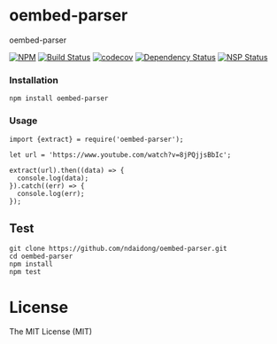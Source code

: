 # oembed-parser
oembed-parser

[![NPM](https://badge.fury.io/js/oembed-parser.svg)](https://badge.fury.io/js/oembed-parser)
[![Build Status](https://travis-ci.org/ndaidong/oembed-parser.svg?branch=master)](https://travis-ci.org/ndaidong/oembed-parser)
[![codecov](https://codecov.io/gh/ndaidong/oembed-parser/branch/master/graph/badge.svg)](https://codecov.io/gh/ndaidong/oembed-parser)
[![Dependency Status](https://gemnasium.com/badges/github.com/ndaidong/oembed-parser.svg)](https://gemnasium.com/github.com/ndaidong/oembed-parser)
[![NSP Status](https://nodesecurity.io/orgs/techpush/projects/50686256-aba1-40b5-9ba6-20ff375f6d54/badge)](https://nodesecurity.io/orgs/techpush/projects/50686256-aba1-40b5-9ba6-20ff375f6d54)


### Installation

```
npm install oembed-parser
```

### Usage

```
import {extract} = require('oembed-parser');

let url = 'https://www.youtube.com/watch?v=8jPQjjsBbIc';

extract(url).then((data) => {
  console.log(data);
}).catch((err) => {
  console.log(err);
});
```

## Test

```
git clone https://github.com/ndaidong/oembed-parser.git
cd oembed-parser
npm install
npm test
```

# License

The MIT License (MIT)
